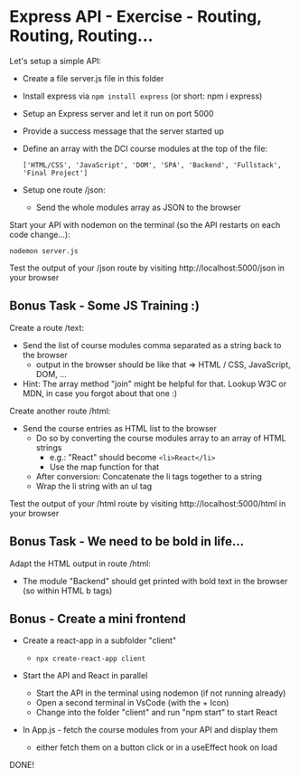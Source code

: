 # Express API - Exercise - Routing, Routing, Routing...

Let's setup a simple API:

* Create a file server.js file in this folder
* Install express via `npm install express` (or short: npm i express)
* Setup an Express server and let it run on port 5000
* Provide a success message that the server started up
* Define an array with the DCI course modules at the top of the file:

    `['HTML/CSS', 'JavaScript', 'DOM', 'SPA', 'Backend', 'Fullstack', 'Final Project']`
* Setup one route /json: 
    * Send the whole modules array as JSON to the browser

Start your API with nodemon on the terminal (so the API restarts on each code change...): 

`nodemon server.js`

Test the output of your /json route by visiting http://localhost:5000/json in your browser

## Bonus Task - Some JS Training :)

Create a route /text: 
* Send the list of course modules comma separated as a string back to the browser
    * output in the browser should be like that => HTML / CSS, JavaScript, DOM, ...
* Hint: The array method "join" might be helpful for that. Lookup W3C or MDN, in case you forgot about that one :)

Create another route /html: 
* Send the course entries as HTML list to the browser
    * Do so by converting the course modules array to an array of HTML strings 
        * e.g.: "React" should become `<li>React</li>`    
        * Use the map function for that
    * After conversion: Concatenate the li tags together to a string
	* Wrap the li string with an ul tag

Test the output of your /html route by visiting http://localhost:5000/html in your browser


## Bonus Task - We need to be bold in life...

Adapt the HTML output in route /html:

* The module "Backend" should get printed with bold text in the browser (so within HTML b tags)

## Bonus - Create a mini frontend

* Create a react-app in a subfolder "client"
    - `npx create-react-app client`

* Start the API and React in parallel
    * Start the API in the terminal using nodemon (if not running already)
    * Open a second terminal in VsCode (with the + Icon)
    * Change into the folder "client" and run "npm start" to start React

* In App.js - fetch the course modules from your API and display them
    * either fetch them on a button click or in a useEffect hook on load

DONE!
